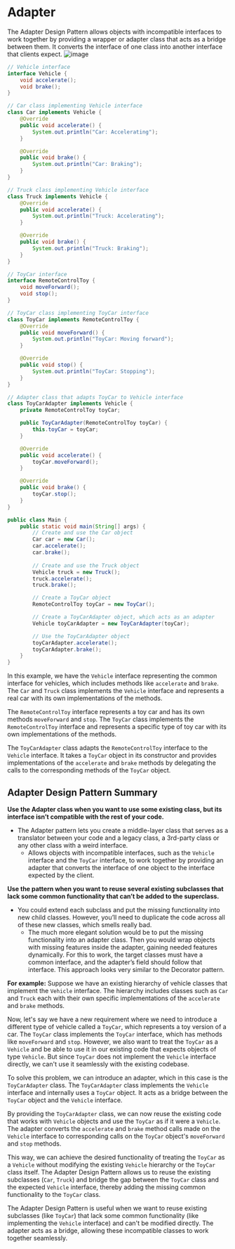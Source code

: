 # Adapter
The Adapter Design Pattern allows objects with incompatible interfaces to work together by providing a wrapper or adapter class that acts as a bridge between them. It converts the interface of one class into another interface that clients expect.
![image](https://github.com/boushphong/Design-Patterns/assets/59940078/22fdf0a6-b3a8-4e40-b279-a7eec164801f)

```java
// Vehicle interface
interface Vehicle {
    void accelerate();
    void brake();
}

// Car class implementing Vehicle interface
class Car implements Vehicle {
    @Override
    public void accelerate() {
        System.out.println("Car: Accelerating");
    }

    @Override
    public void brake() {
        System.out.println("Car: Braking");
    }
}

// Truck class implementing Vehicle interface
class Truck implements Vehicle {
    @Override
    public void accelerate() {
        System.out.println("Truck: Accelerating");
    }

    @Override
    public void brake() {
        System.out.println("Truck: Braking");
    }
}

// ToyCar interface
interface RemoteControlToy {
    void moveForward();
    void stop();
}

// ToyCar class implementing ToyCar interface
class ToyCar implements RemoteControlToy {
    @Override
    public void moveForward() {
        System.out.println("ToyCar: Moving forward");
    }

    @Override
    public void stop() {
        System.out.println("ToyCar: Stopping");
    }
}

// Adapter class that adapts ToyCar to Vehicle interface
class ToyCarAdapter implements Vehicle {
    private RemoteControlToy toyCar;

    public ToyCarAdapter(RemoteControlToy toyCar) {
        this.toyCar = toyCar;
    }

    @Override
    public void accelerate() {
        toyCar.moveForward();
    }

    @Override
    public void brake() {
        toyCar.stop();
    }
}

public class Main {
    public static void main(String[] args) {
        // Create and use the Car object
        Car car = new Car();
        car.accelerate();
        car.brake();
        
        // Create and use the Truck object
        Vehicle truck = new Truck();
        truck.accelerate();
        truck.brake();

        // Create a ToyCar object
        RemoteControlToy toyCar = new ToyCar();

        // Create a ToyCarAdapter object, which acts as an adapter
        Vehicle toyCarAdapter = new ToyCarAdapter(toyCar);

        // Use the ToyCarAdapter object
        toyCarAdapter.accelerate();
        toyCarAdapter.brake();
    }
}
```

In this example, we have the `Vehicle` interface representing the common interface for vehicles, which includes methods like `accelerate` and `brake`. The `Car` and `Truck` class implements the `Vehicle` interface and represents a real car with its own implementations of the methods.

The `RemoteControlToy` interface represents a toy car and has its own methods `moveForward` and `stop`. The `ToyCar` class implements the `RemoteControlToy` interface and represents a specific type of toy car with its own implementations of the methods.

The `ToyCarAdapter` class adapts the `RemoteControlToy` interface to the `Vehicle` interface. It takes a `ToyCar` object in its constructor and provides implementations of the `accelerate` and `brake` methods by delegating the calls to the corresponding methods of the `ToyCar` object.

## Adapter Design Pattern Summary
**Use the Adapter class when you want to use some existing class, but its interface isn’t compatible with the rest of your code.**

- The Adapter pattern lets you create a middle-layer class that serves as a translator between your code and a legacy class, a 3rd-party class or any other class with a weird interface.
  - Allows objects with incompatible interfaces, such as the `Vehicle` interface and the `ToyCar` interface, to work together by providing an adapter that converts the interface of one object to the interface expected by the client.

**Use the pattern when you want to reuse several existing subclasses that lack some common functionality that can’t be added to the superclass.**

- You could extend each subclass and put the missing functionality into new child classes. However, you’ll need to duplicate the code across all of these new classes, which smells really bad.
  - The much more elegant solution would be to put the missing functionality into an adapter class. Then you would wrap objects with missing features inside the adapter, gaining needed features dynamically. For this to work, the target classes must have a common interface, and the adapter’s field should follow that interface. This approach looks very similar to the Decorator pattern.

**For example:**
Suppose we have an existing hierarchy of vehicle classes that implement the `Vehicle` interface. The hierarchy includes classes such as `Car` and `Truck` each with their own specific implementations of the `accelerate` and `brake` methods.

Now, let's say we have a new requirement where we need to introduce a different type of vehicle called a `ToyCar`, which represents a toy version of a car. The `ToyCar` class implements the `ToyCar` interface, which has methods like `moveForward` and `stop`. However, we also want to treat the `ToyCar` as a `Vehicle` and be able to use it in our existing code that expects objects of type `Vehicle`. But since `ToyCar` does not implement the `Vehicle` interface directly, we can't use it seamlessly with the existing codebase.

To solve this problem, we can introduce an adapter, which in this case is the `ToyCarAdapter` class. The `ToyCarAdapter` class implements the `Vehicle` interface and internally uses a `ToyCar` object. It acts as a bridge between the `ToyCar` object and the `Vehicle` interface.

By providing the `ToyCarAdapter` class, we can now reuse the existing code that works with `Vehicle` objects and use the `ToyCar` as if it were a `Vehicle`. The adapter converts the `accelerate` and `brake` method calls made on the `Vehicle` interface to corresponding calls on the `ToyCar` object's `moveForward` and `stop` methods.

This way, we can achieve the desired functionality of treating the `ToyCar` as a `Vehicle` without modifying the existing `Vehicle` hierarchy or the `ToyCar` class itself. The Adapter Design Pattern allows us to reuse the existing subclasses (`Car`, `Truck`) and bridge the gap between the `ToyCar` class and the expected `Vehicle` interface, thereby adding the missing common functionality to the `ToyCar` class.

The Adapter Design Pattern is useful when we want to reuse existing subclasses (like `ToyCar`) that lack some common functionality (like implementing the `Vehicle` interface) and can't be modified directly. The adapter acts as a bridge, allowing these incompatible classes to work together seamlessly.
